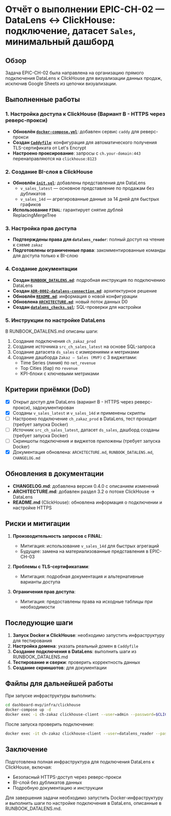# Отчёт о выполнении EPIC-CH-02 — DataLens ↔ ClickHouse: подключение, датасет `Sales`, минимальный дашборд

## Обзор

Задача EPIC-CH-02 была направлена на организацию прямого подключения DataLens к ClickHouse для визуализации данных продаж, исключив Google Sheets из цепочки визуализации.

## Выполненные работы

### 1. Настройка доступа к ClickHouse (Вариант B - HTTPS через реверс-прокси)

- **Обновлён [`docker-compose.yml`](dashboard-mvp/infra/clickhouse/docker-compose.yml)**: добавлен сервис `caddy` для реверс-прокси
- **Создан [`Caddyfile`](dashboard-mvp/infra/clickhouse/Caddyfile)**: конфигурация для автоматического получения TLS-сертификата от Let's Encrypt
- **Настроено проксирование**: запросы с `ch.your-domain:443` перенаправляются на `clickhouse:8123`

### 2. Создание BI-слоя в ClickHouse

- **Обновлён [`init.sql`](dashboard-mvp/infra/clickhouse/init.sql)**: добавлены представления для DataLens
  - `v_sales_latest` — основное представление по продажам без дубликатов
  - `v_sales_14d` — агрегированные данные за 14 дней для быстрых графиков
- **Использование `FINAL`**: гарантирует снятие дублей ReplacingMergeTree

### 3. Настройка прав доступа

- **Подтверждены права для `datalens_reader`**: полный доступ на чтение к схеме `zakaz`
- **Подготовлены ограниченные права**: закомментированные команды для доступа только к BI-слою

### 4. Создание документации

- **Создан [`RUNBOOK_DATALENS.md`](dashboard-mvp/docs/RUNBOOK_DATALENS.md)**: подробная инструкция по подключению DataLens
- **Создан [`ADR-0002-datalens-connection.md`](dashboard-mvp/docs/adr/ADR-0002-datalens-connection.md)**: архитектурное решение
- **Обновлён [`README.md`](dashboard-mvp/infra/clickhouse/README.md)**: информация о новой конфигурации
- **Обновлена [`ARCHITECTURE.md`](dashboard-mvp/docs/ARCHITECTURE.md)**: новый поток данных D0
- **Создан [`datalens_checks.sql`](dashboard-mvp/infra/clickhouse/datalens_checks.sql)**: SQL-проверки для настройки

### 5. Инструкции по настройке DataLens

В RUNBOOK_DATALENS.md описаны шаги:
1. Создание подключения `ch_zakaz_prod`
2. Создание источника `src_ch_sales_latest` на основе SQL-запроса
3. Создание датасета `ds_sales` с измерениями и метриками
4. Создание дашборда `Zakaz — Sales (MVP)` с 3 виджетами:
   - Time Series (линия) по `net_revenue`
   - Top Cities (бар) по `revenue`
   - KPI-блоки с ключевыми метриками

## Критерии приёмки (DoD)

- [x] Открыт доступ для DataLens (вариант B - HTTPS через реверс-прокси), задокументирован
- [x] Созданы `v_sales_latest` и `v_sales_14d` и применены скрипты
- [ ] Настроено подключение `ch_zakaz_prod` в DataLens, тест проходит (требует запуска Docker)
- [ ] Источник `src_ch_sales_latest`, датасет `ds_sales`, дашборд созданы (требует запуска Docker)
- [ ] Скриншоты подключения и виджетов приложены (требует запуска Docker)
- [x] Документация обновлена: `ARCHITECTURE.md`, `RUNBOOK_DATALENS.md`, `CHANGELOG.md`

## Обновления в документации

- **CHANGELOG.md**: добавлена версия 0.4.0 с описанием изменений
- **ARCHITECTURE.md**: добавлен раздел 3.2 о потоке ClickHouse → DataLens
- **README.md** (ClickHouse): обновлена информация о подключении и настройке HTTPS

## Риски и митигации

1. **Производительность запросов с FINAL**: 
   - Митигация: использование `v_sales_14d` для быстрых агрегаций
   - Будущее: замена на материализованные представления в EPIC-CH-03

2. **Проблемы с TLS-сертификатами**:
   - Митигация: подробная документация и альтернативные варианты доступа

3. **Ограничения прав доступа**:
   - Митигация: предоставлены права на исходные таблицы при необходимости

## Последующие шаги

1. **Запуск Docker и ClickHouse**: необходимо запустить инфраструктуру для тестирования
2. **Настройка домена**: указать реальный домен в `Caddyfile`
3. **Создание подключения в DataLens**: выполнить шаги из RUNBOOK_DATALENS.md
4. **Тестирование и сверки**: проверить корректность данных
5. **Создание скриншотов**: для документации

## Файлы для дальнейшей работы

При запуске инфраструктуры выполнить:
```bash
cd dashboard-mvp/infra/clickhouse
docker-compose up -d
docker exec -i ch-zakaz clickhouse-client --user=admin --password=$CLICKHOUSE_ADMIN_PASSWORD < init.sql
```

После запуска проверить подключение:
```bash
docker exec -it ch-zakaz clickhouse-client --user=datalens_reader --password=$CLICKHOUSE_DATALENS_READER_PASSWORD < datalens_checks.sql
```

## Заключение

Подготовлена полная инфраструктура для подключения DataLens к ClickHouse, включая:
- Безопасный HTTPS-доступ через реверс-прокси
- BI-слой без дубликатов данных
- Подробную документацию и инструкции

Для завершения задачи необходимо запустить Docker-инфраструктуру и выполнить шаги по настройке подключения в DataLens, описанные в RUNBOOK_DATALENS.md.